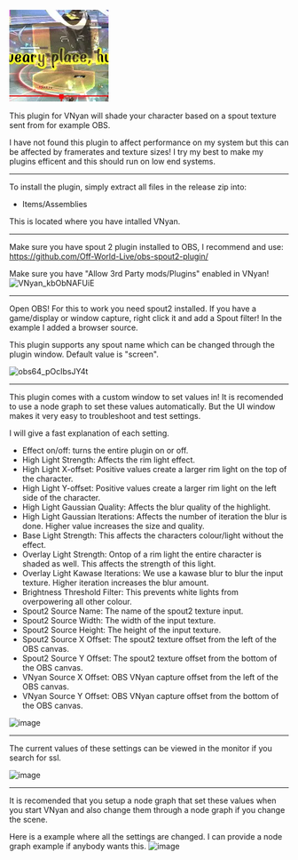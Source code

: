 ![image](https://raw.githubusercontent.com/Sjatar/StylisticScreenLight/main/examplegif.webp)

This plugin for VNyan will shade your character based on a spout texture sent from for example OBS.

I have not found this plugin to affect performance on my system but this can be affected by framerates and texture sizes! 
I try my best to make my plugins efficent and this should run on low end systems.

------------------------------------------------

To install the plugin, simply extract all files in the release zip into: 
- Items/Assemblies

This is located where you have intalled VNyan.

------------------------------------------------

Make sure you have spout 2 plugin installed to OBS, I recommend and use: https://github.com/Off-World-Live/obs-spout2-plugin/

Make sure you have "Allow 3rd Party mods/Plugins" enabled in VNyan!
![VNyan_kbObNAFUiE](https://github.com/user-attachments/assets/30801d46-0624-4cbb-815e-fecac2bfdd0c)

-----------------------------------------------

Open OBS! For this to work you need spout2 installed. If you have a game/display or window capture, right click it and add a Spout filter! In the example I added a browser source.

This plugin supports any spout name which can be changed through the plugin window. Default value is "screen".

![obs64_pOcIbsJY4t](https://github.com/user-attachments/assets/fdc6d134-c37d-499b-8e43-6cd24d002421)

----------------------------------------------

This plugin comes with a custom window to set values in! It is recomended to use a node graph to set these values automatically. 
But the UI window makes it very easy to troubleshoot and test settings.

I will give a fast explanation of each setting.
- Effect on/off: turns the entire plugin on or off.
- High Light Strength: Affects the rim light effect.
- High Light X-offset: Positive values create a larger rim light on the top of the character.
- High Light Y-offset: Positive values create a larger rim light on the left side of the character.
- High Light Gaussian Quality: Affects the blur quality of the highlight.
- High Light Gaussian Iterations: Affects the number of iteration the blur is done. Higher value increases the size and quality.
- Base Light Strength: This affects the characters colour/light without the effect.
- Overlay Light Strength: Ontop of a rim light the entire character is shaded as well. This affects the strength of this light.
- Overlay Light Kawase Iterations: We use a kawase blur to blur the input texture. Higher iteration increases the blur amount.
- Brightness Threshold Filter: This prevents white lights from overpowering all other colour.
- Spout2 Source Name: The name of the spout2 texture input.
- Spout2 Source Width: The width of the input texture.
- Spout2 Source Height: The height of the input texture.
- Spout2 Source X Offset: The spout2 texture offset from the left of the OBS canvas. 
- Spout2 Source Y Offset: The spout2 texture offset from the bottom of the OBS canvas. 
- VNyan Source X Offset: OBS VNyan capture offset from the left of the OBS canvas.
- VNyan Source Y Offset: OBS VNyan capture offset from the bottom of the OBS canvas.

![image](https://github.com/user-attachments/assets/fee7eb9b-541d-4d70-8e6a-b917f795b8ca)

-----------------------------------------------

The current values of these settings can be viewed in the monitor if you search for ssl.

![image](https://github.com/user-attachments/assets/d77e67c4-b2d6-4403-acd5-eb46ff6c0b35)

-----------------------------------------------

It is recomended that you setup a node graph that set these values when you start VNyan and also change them through a node graph if you change the scene.

Here is a example where all the settings are changed. I can provide a node graph example if anybody wants this.
![image](https://github.com/user-attachments/assets/99bfd7c0-b6d8-45db-9e27-3707afb903e7)

